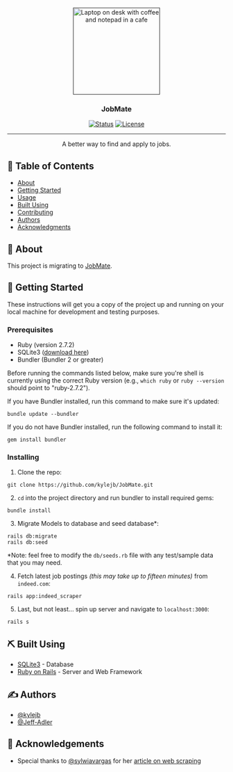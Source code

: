 <p align="center">
  <a href="" rel="noopener">
 <img width=200px height=200px src="https://images.unsplash.com/photo-1499750310107-5fef28a66643?ixlib=rb-1.2.1&ixid=eyJhcHBfaWQiOjEyMDd9&auto=format&fit=crop&w=1950&q=80" alt="Laptop on desk with coffee and notepad in a cafe"></a>
</p>

<h3 align="center">JobMate</h3>

<div align="center">

  [![Status](https://img.shields.io/badge/status-inactive-inactive.svg)]()
  [![License](https://img.shields.io/github/license/kylejb/JobMate-on-Rails?style=plastic)](LICENSE)
</div>

---

<p align="center"> A better way to find and apply to jobs.
    <br>
</p>

## 📝 Table of Contents
- [About](#about)
- [Getting Started](#getting_started)
- [Usage](#usage)
- [Built Using](#built_using)
- [Contributing](./CONTRIBUTING.md)
- [Authors](#authors)
- [Acknowledgments](#acknowledgement)

## 🧐 About <a name = "about"></a>

This project is migrating to [JobMate](https://github.com/kylejb/JobMate).

## 🏁 Getting Started <a name = "getting_started"></a>
These instructions will get you a copy of the project up and running on your local machine for development and testing purposes.

### Prerequisites

- Ruby (version 2.7.2)
- SQLite3 ([download here](https://sqlite.org/download.html))
- Bundler (Bundler 2 or greater)

Before running the commands listed below, make sure you're shell is currently using the correct Ruby version (e.g., `which ruby` or `ruby --version` should point to "ruby-2.7.2").

If you have Bundler installed, run this command to make sure it's updated:
```
bundle update --bundler
```

If you do not have Bundler installed, run the following command to install it:
```
gem install bundler
```

### Installing

1. Clone the repo:

```
git clone https://github.com/kylejb/JobMate.git
```

2. `cd` into the project directory and run bundler to install required gems:

```
bundle install
```

3. Migrate Models to database and seed database*:

```
rails db:migrate
rails db:seed
```

*Note: feel free to modify the `db/seeds.rb` file with any test/sample data that you may need.

4. Fetch latest job postings *(this may take up to fifteen minutes)* from `indeed.com`:

```
rails app:indeed_scraper
```

5. Last, but not least... spin up server and navigate to `localhost:3000`:

```
rails s
```

## ⛏️ Built Using <a name = "built_using"></a>
- [SQLite3](https://sqlite.org) - Database
- [Ruby on Rails](https://rubyonrails.org/) - Server and Web Framework

## ✍️ Authors <a name = "authors"></a>
- [@kylejb](https://github.com/kylejb)
- [@Jeff-Adler](https://github.com/Jeff-Adler)

## 🎉 Acknowledgements <a name = "acknowledgement"></a>
- Special thanks to [@sylwiavargas](https://github.com/sylwiavargas) for her [article on web scraping](https://www.scrapingbee.com/blog/web-scraping-ruby/#kimurai-setup')
